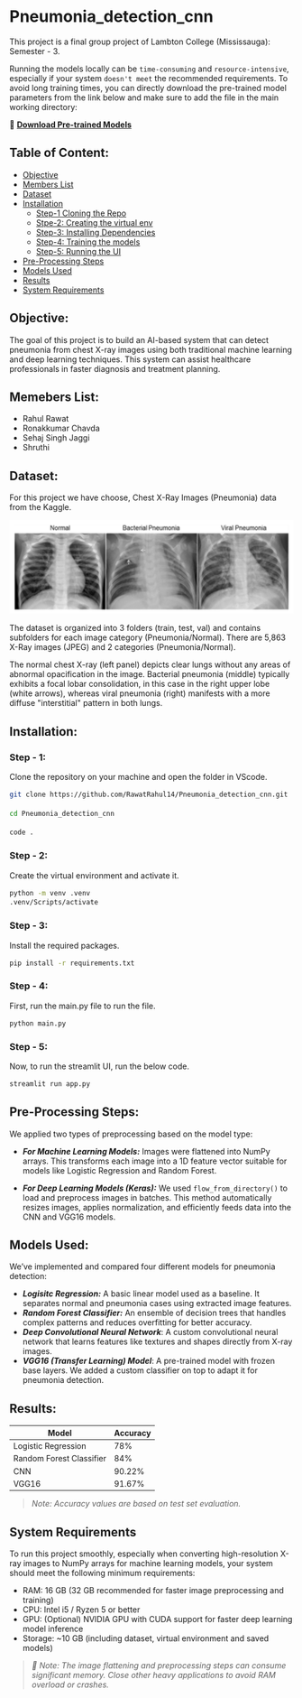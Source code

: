 # Pneumonia_detection_cnn

This project is a final group project of Lambton College (Mississauga): Semester - 3.

Running the models locally can be `time-consuming` and `resource-intensive`, especially if your system `doesn't meet` the recommended requirements. To avoid long training times, you can directly download the pre-trained model parameters from the link below and make sure to add the file in the main working directory:

🔗 **[Download Pre-trained Models](https://drive.google.com/drive/folders/10rPB-yi-aqdqs1f5t2e49NXBxmj-2Pdl?usp=sharing)**


## Table of Content:
- [Objective](#objective)
- [Members List](#memebers-list)
- [Dataset](#dataset)
- [Installation](#installation)
    - [Step-1 Cloning the Repo](#step---1)
    - [Stpe-2: Creating the virtual env](#step---2)
    - [Step-3: Installing Dependencies](#step---3)
    - [Step-4: Training the models](#step---4)
    - [Step-5: Running the UI](#step---5)
- [Pre-Processing Steps](#pre-processing-steps)
- [Models Used](#models-used)
- [Results](#results)
- [System Requirements](#system-requirements)


## Objective:
The goal of this project is to build an AI-based system that can detect pneumonia from chest X-ray images using both traditional machine learning and deep learning techniques. This system can assist healthcare professionals in faster diagnosis and treatment planning.


## Memebers List:
- Rahul Rawat
- Ronakkumar Chavda
- Sehaj Singh Jaggi
- Shruthi

## Dataset:
For this project we have choose, Chest X-Ray Images (Pneumonia) data from the Kaggle.

![alt text](img/image.png)

The dataset is organized into 3 folders (train, test, val) and contains subfolders for each image category (Pneumonia/Normal). There are 5,863 X-Ray images (JPEG) and 2 categories (Pneumonia/Normal).

The normal chest X-ray (left panel) depicts clear lungs without any areas of abnormal opacification in the image. Bacterial pneumonia (middle) typically exhibits a focal lobar consolidation, in this case in the right upper lobe (white arrows), whereas viral pneumonia (right) manifests with a more diffuse "interstitial" pattern in both lungs.


## Installation:

### Step - 1:
Clone the repository on your machine and open the folder in VScode.
```bash
git clone https://github.com/RawatRahul14/Pneumonia_detection_cnn.git

cd Pneumonia_detection_cnn

code .
```

### Step - 2:
Create the virtual environment and activate it.
```bash
python -m venv .venv
.venv/Scripts/activate
```

### Step - 3:
Install the required packages.
```bash
pip install -r requirements.txt
```

### Step - 4:
First, run the main.py file to run the file.
```bash
python main.py
```

### Step - 5:
Now, to run the streamlit UI, run the below code.
```bash
streamlit run app.py
```


## Pre-Processing Steps:
We applied two types of preprocessing based on the model type:
- ***For Machine Learning Models:*** Images were flattened into NumPy arrays. This transforms each image into a 1D feature vector suitable for models like Logistic Regression and Random Forest.

- ***For Deep Learning Models (Keras):*** We used `flow_from_directory()` to load and preprocess images in batches. This method automatically resizes images, applies normalization, and efficiently feeds data into the CNN and VGG16 models.


## Models Used:
We’ve implemented and compared four different models for pneumonia detection:

- ***Logisitc Regression:*** A basic linear model used as a baseline. It separates normal and pneumonia cases using extracted image features.
- ***Random Forest Classifier:*** An ensemble of decision trees that handles complex patterns and reduces overfitting for better accuracy.
- ***Deep Convolutional Neural Network***: A custom convolutional neural network that learns features like textures and shapes directly from X-ray images.
- ***VGG16 (Transfer Learning) Model***: A pre-trained model with frozen base layers. We added a custom classifier on top to adapt it for pneumonia detection.


## Results:

| Model                     | Accuracy |
|--------------------------|----------|
| Logistic Regression      | 78%    |
| Random Forest Classifier | 84%    |
| CNN                      | 90.22%    |
| VGG16                    | 91.67%    |

> *Note: Accuracy values are based on test set evaluation.*


## System Requirements
To run this project smoothly, especially when converting high-resolution X-ray images to NumPy arrays for machine learning models, your system should meet the following minimum requirements:

- RAM: 16 GB (32 GB recommended for faster image preprocessing and training)
- CPU: Intel i5 / Ryzen 5 or better
- GPU: (Optional) NVIDIA GPU with CUDA support for faster deep learning model inference
- Storage: ~10 GB (including dataset, virtual environment and saved models)

> *📝 Note: The image flattening and preprocessing steps can consume significant memory. Close other heavy applications to avoid RAM overload or crashes.*